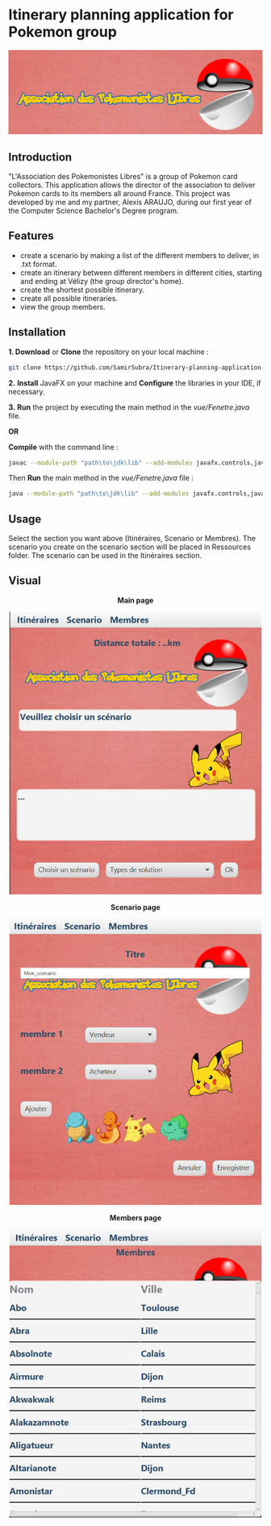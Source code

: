 # Itinerary planning application for Pokemon group
<img src="Ressources/visuel.png">

## Introduction

"L'Association des Pokemonistes Libres" is a group of Pokemon card collectors. This application allows the director of the association to deliver Pokemon cards to its members all around France. This project was developed by me and my partner, Alexis ARAUJO, during our first year of the Computer Science Bachelor's Degree program.

## Features

- create a scenario by making a list of the different members to deliver, in .txt format.
- create an itinerary between different members in different cities, starting and ending at Vélizy (the group director's home).
- create the shortest possible itinerary.
- create all possible itineraries.
- view the group members.

## Installation

**1. Download** or **Clone** the repository on your local machine :
```bash
git clone https://github.com/SamirSubra/Itinerary-planning-application-for-Pokemon-group.git
```
**2.** **Install** JavaFX on your machine and **Configure** the libraries in your IDE, if necessary. 

**3.** **Run** the project by executing the main method in the _vue/Fenetre.java_ file.

**OR**

**Compile** with the command line :
```bash
javac --module-path "path\to\jdk\lib" --add-modules javafx.controls,javafx.fxml -cp src/main/java src/main/java/vue/Fenetre.java
```
Then **Run** the main method in the _vue/Fenetre.java_ file :
```bash
java --module-path "path\to\jdk\lib" --add-modules javafx.controls,javafx.fxml  Fenetre
```

## Usage

Select the section you want above (Itinéraires, Scenario or Membres). The scenario you create on the scenario section will be placed in Ressources folder. The scenario can be used in the Itinéraires section.

## Visual

<div style="text-align: center;">
 
 **Main page**

  <img src="Ressources/main_page.png" alt="Main page" width="500px">

  **Scenario page**

  <img src="Ressources/scenario_page.png" alt="Scenario page" width="500px">

  **Members page**

  <img src="Ressources/members_page.png" alt="Members page" width="500px">
</div>
